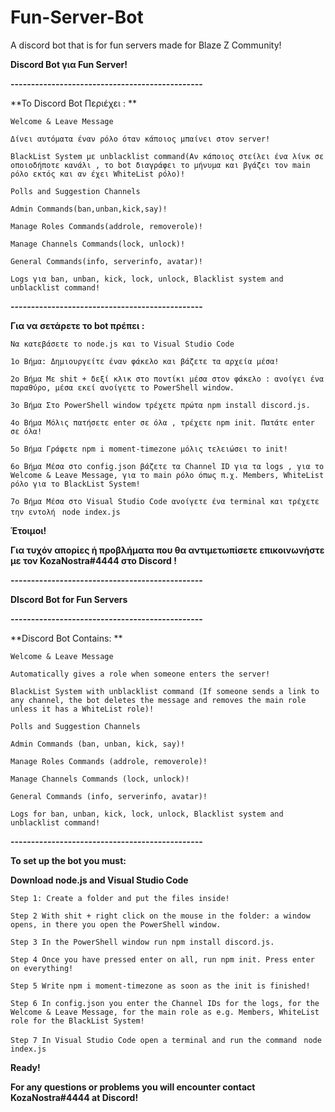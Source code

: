 # Fun-Server-Bot
A discord bot that is for fun servers made for Blaze Z Community!

**Discord Bot για Fun Server!**

**-----------------------------------------------**

**Το Discord Bot  Περιέχει : **

`Welcome & Leave Message`

`Δίνει αυτόματα έναν ρόλο όταν κάποιος μπαίνει στον server!`

`BlackList System με unblacklist command(Αν κάποιος στείλει ένα λίνκ σε οποιοδήποτε κανάλι , το bot διαγράφει το μήνυμα και βγάζει τον main ρόλο εκτός και αν έχει WhiteList ρόλο)!`

`Polls and Suggestion Channels`

`Admin Commands(ban,unban,kick,say)!`

`Manage Roles Commands(addrole, removerole)!`

`Manage Channels Commands(lock, unlock)!`

`General Commands(info, serverinfo, avatar)!`

`Logs για ban, unban, kick, lock, unlock, Blacklist system and unblacklist command!`

**-----------------------------------------------**

**Για να σετάρετε το bot πρέπει :**

`Να κατεβάσετε το node.js και το Visual Studio Code`

`1o Βήμα: Δημιουργείτε έναν φάκελο και βάζετε τα αρχεία μέσα!`

`2ο Βήμα Με shit + δεξί κλικ στο ποντίκι μέσα στον φάκελο : ανοίγει ένα παραθύρο, μέσα εκεί ανοίγετε το PowerShell window.`

`3o Βήμα Στο PowerShell window τρέχετε πρώτα npm install discord.js.`

`4ο Βήμα Μόλις πατήσετε enter σε όλα , τρέχετε npm init. Πατάτε enter σε όλα!`

`5ο Βήμα Γράφετε npm i moment-timezone μόλις τελειώσει το init!`

`6o Βήμα Μέσα στο config.json βάζετε τα Channel ID για τα logs , για το Welcome & Leave Message, για το main ρόλο όπως π.χ. Members, WhiteList ρόλο για το BlackList System!`

`7ο Βήμα Μέσα στο Visual Studio Code ανοίγετε ένα terminal και τρέχετε την εντολή ` `node index.js`

**Έτοιμοι!**

**Για τυχόν απορίες ή προβλήματα που θα αντιμετωπίσετε επικοινωνήστε με τον KozaNostra#4444 στο Discord !**

**-----------------------------------------------**

 **DIscord Bot for Fun Servers**

**-----------------------------------------------**

**Discord Bot Contains: **

`Welcome & Leave Message`

`Automatically gives a role when someone enters the server!`

`BlackList System with unblacklist command (If someone sends a link to any channel, the bot deletes the message and removes the main role unless it has a WhiteList role)!`

`Polls and Suggestion Channels`

`Admin Commands (ban, unban, kick, say)!`

`Manage Roles Commands (addrole, removerole)!`

`Manage Channels Commands (lock, unlock)!`

`General Commands (info, serverinfo, avatar)!`

`Logs for ban, unban, kick, lock, unlock, Blacklist system and unblacklist command!`

**-----------------------------------------------**

**To set up the bot you must:**


**Download node.js and Visual Studio Code**

`Step 1: Create a folder and put the files inside!`

`Step 2 With shit + right click on the mouse in the folder: a window opens, in there you open the PowerShell window.`

`Step 3 In the PowerShell window run npm install discord.js.`

`Step 4 Once you have pressed enter on all, run npm init. Press enter on everything! `

`Step 5 Write npm i moment-timezone as soon as the init is finished!`

`Step 6 In config.json you enter the Channel IDs for the logs, for the Welcome & Leave Message, for the main role as e.g. Members, WhiteList role for the BlackList System! `

`Step 7 In Visual Studio Code open a terminal and run the command `  `node index.js`

**Ready!**

**For any questions or problems you will encounter contact KozaNostra#4444 at Discord!**
